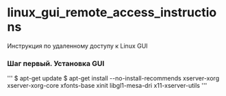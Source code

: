 # linux_gui_remote_access_instructions
Инструкция по удаленному доступу к Linux GUI

### Шаг первый. Установка GUI

'''
$ apt-get update
$ apt-get install --no-install-recommends xserver-xorg xserver-xorg-core xfonts-base xinit libgl1-mesa-dri x11-xserver-utils
'''






